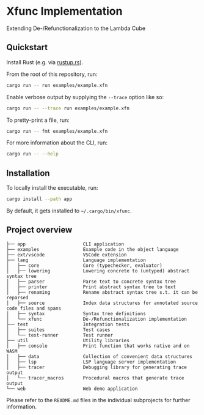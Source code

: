 # Xfunc Implementation

Extending De-/Refunctionalization to the Lambda Cube

## Quickstart

Install Rust (e.g. via [rustup.rs](https://rustup.rs/)).

From the root of this repository, run:

```sh
cargo run -- run examples/example.xfn
```

Enable verbose output by supplying the `--trace` option like so:

```sh
cargo run -- --trace run examples/example.xfn
```

To pretty-print a file, run:

```sh
cargo run -- fmt examples/example.xfn
```

For more information about the CLI, run:

```sh
cargo run -- --help
```

## Installation

To locally install the executable, run:

```sh
cargo install --path app
```

By default, it gets installed to `~/.cargo/bin/xfunc`.

## Project overview

```text
├── app                     CLI application
├── examples                Example code in the object language
├── ext/vscode              VSCode extension
├── lang                    Language implementation
│   ├── core                Core (typechecker, evaluator)
│   ├── lowering            Lowering concrete to (untyped) abstract syntax tree
│   ├── parser              Parse text to concrete syntax tree
│   ├── printer             Print abstract syntax tree to text
│   ├── renaming            Rename abstract syntax tree s.t. it can be reparsed
│   ├── source              Index data structures for annotated source code files and spans
│   ├── syntax              Syntax tree definitions
│   └── xfunc               De-/Refunctionalization implementation
├── test                    Integration tests
│   ├── suites              Test cases
│   └── test-runner         Test runner
├── util                    Utility libraries
│   ├── console             Print function that works native and on WASM
│   ├── data                Collection of convenient data structures
│   ├── lsp                 LSP language server implementation
│   ├── tracer              Debugging library for generating trace output
│   └── tracer_macros       Procedural macros that generate trace output
└── web                     Web demo application
```

Please refer to the `README.md` files in the individual subprojects for further information.
